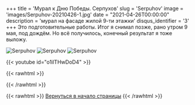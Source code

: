 +++
title = 'Мурал к Дню Победы. Серпухов'
slug = 'Serpuhov'
image = 'images/Serpuhov-20210426-1.jpg'
date = "2021-04-26T00:00:00"
description = 'мурал на фасаде жилой 9-ти этажки'
disqus_identifier = '3'
+++
Это подготовительные работы. Итог я снимал позже, рано утром 9 мая, под дождём. Но всё получилось, конечный результат я тоже выложу.

![Serpuhov](/images/Serpuhov-20210426-2.jpg)
![Serpuhov](/images/Serpuhov-20210426-3.jpg)
![Serpuhov](/images/Serpuhov-20210426-4.jpg)

{{< youtube id="o1ilTHwDoD4" >}}

{{< rawhtml >}}
<script type="text/javascript" charset="utf-8" async src="https://api-maps.yandex.ru/services/constructor/1.0/js/?um=constructor%3A888ea542b18b0a7557941444c3244cbc86f5bbb50529cc8b68cd0c05c4a79600&amp;width=500&amp;height=492&amp;lang=ru_RU&amp;scroll=true"></script>
{{< /rawhtml >}}

{{< rawhtml >}}
<a href="#">Вернуться в начало страницы</a>
{{< /rawhtml >}}

